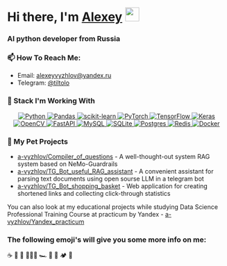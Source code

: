 <h1 align="left">Hi there, I'm <a href="https://daniilshat.ru/" target="_blank">Alexey</a> 
<img src="https://github.com/blackcater/blackcater/raw/main/images/Hi.gif" height="32"/></h1>
<h3 align="left">AI python developer from Russia</h3>

### 📫 How To Reach Me:

- Email: [alexeyvyzhlov@yandex.ru](mailto:alexeyvyzhlov@yandex.ru)
- Telegram: [@tiltolo](https://t.me/tiltolo)

### 💼 Stack I'm Working With
<a href="https://github.com/Ileriayo/markdown-badges">
  <p align="center">
    <img alt="Python" src="https://img.shields.io/badge/python-3670A0?style=for-the-badge&logo=python&logoColor=ffdd54"/>
    <img alt="Pandas" src="https://img.shields.io/badge/pandas-%23150458.svg?style=for-the-badge&logo=pandas&logoColor=white"/>
    <img alt="scikit-learn" src="https://img.shields.io/badge/scikit--learn-%23F7931E.svg?style=for-the-badge&logo=scikit-learn&logoColor=white"/>
    <img alt="PyTorch" src="https://img.shields.io/badge/PyTorch-%23EE4C2C.svg?style=for-the-badge&logo=PyTorch&logoColor=white"/>
    <img alt="TensorFlow" src="https://img.shields.io/badge/TensorFlow-%23FF6F00.svg?style=for-the-badge&logo=TensorFlow&logoColor=white"/>
    <img alt="Keras" src="https://img.shields.io/badge/Keras-%23D00000.svg?style=for-the-badge&logo=Keras&logoColor=white"/>
    <img alt="OpenCV" src="https://img.shields.io/badge/opencv-%23white.svg?style=for-the-badge&logo=opencv&logoColor=white"/>
    <img alt="FastAPI" src="https://img.shields.io/badge/FastAPI-005571?style=for-the-badge&logo=fastapi"/>
    <img alt="MySQL" src="https://img.shields.io/badge/mysql-%2300f.svg?style=for-the-badge&logo=mysql&logoColor=white"/>
    <img alt="SQLite" src="https://img.shields.io/badge/sqlite-%2307405e.svg?style=for-the-badge&logo=sqlite&logoColor=white"/>
    <img alt="Postgres" src="https://img.shields.io/badge/postgres-%23316192.svg?style=for-the-badge&logo=postgresql&logoColor=white"/>
    <img alt="Redis" src="https://img.shields.io/badge/redis-%23DD0031.svg?style=for-the-badge&logo=redis&logoColor=white"/>
    <img alt="Docker" src="https://img.shields.io/badge/docker-%230db7ed.svg?style=for-the-badge&logo=docker&logoColor=white"/>
  </p>
</a>

### 🌱 My Pet Projects                                    

- [a-vyzhlov/Compiler_of_questions](https://github.com/a-vyzhlov/Compiler_of_questions) - A well-thought-out system RAG system based on NeMo-Guardrails
- [a-vyzhlov/TG_Bot_useful_RAG_assistant](https://github.com/a-vyzhlov/TG_Bot_useful_RAG_assistant) - A convenient assistant for parsing text documents using open sourse LLM in a telegram bot
- [a-vyzhlov/TG_Bot_shopping_basket](https://github.com/a-vyzhlov/TG_Bot_shopping_basket) - Web application for creating shortened links and collecting click-through statistics

You can also look at my educational projects while studying Data Science Professional Training Course at practicum by Yandex - [a-vyzhlov/Yandex_practicum](https://github.com/a-vyzhlov/Yandex_practicum)

<h3 align="left">The following emoji's will give you some more info on me:</h3>
☕️ 🐶 🏡 👨🏼‍💻  🏎 🍔 🍕 🏕 🌊


